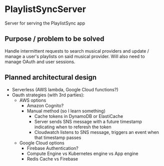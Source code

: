 # PlaylistSyncServer
Server for serving the PlaylistSync app

## Purpose / problem to be solved
Handle intermittent requests to search musical providers and update / manage a user's playlists on said musical provider. Will also need to manage OAuth and user sessions.

## Planned architectural design
- Serverless (AWS lambda, Google Cloud functions?)
- Oauth strategies (with 3rd parties):
  - AWS options
    - Amazon Cognito?
    - Manual method (so I learn something)
      - Cache tokens in DynamoDB or ElastiCache
      - Server sends SNS message with a future timestamp indicating when to referesh the token
      - Cloudwatch listens to SNS message, triggers an event when that timestamp passes
  - Google Cloud options
    - Firebase Authentication?
    - Compute Engine vs Kubernetes engine vs App engine
    - Redis Cache vs Firebase
